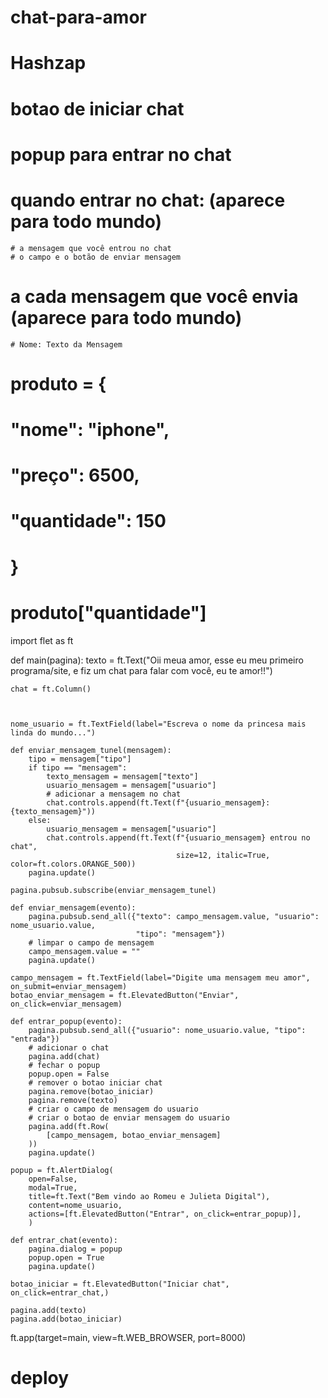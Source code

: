 # chat-para-amor
# Hashzap
# botao de iniciar chat
# popup para entrar no chat
# quando entrar no chat: (aparece para todo mundo)
    # a mensagem que você entrou no chat
    # o campo e o botão de enviar mensagem
# a cada mensagem que você envia (aparece para todo mundo)
    # Nome: Texto da Mensagem


# produto = {
#     "nome": "iphone",
#     "preço": 6500,
#     "quantidade": 150    
# }

# produto["quantidade"]

import flet as ft

def main(pagina):
    texto = ft.Text("Oii meua amor, esse eu meu primeiro programa/site, e fiz um chat para falar com você, eu te amor!!")

    chat = ft.Column()
    


    nome_usuario = ft.TextField(label="Escreva o nome da princesa mais linda do mundo...")

    def enviar_mensagem_tunel(mensagem):
        tipo = mensagem["tipo"]
        if tipo == "mensagem":
            texto_mensagem = mensagem["texto"]
            usuario_mensagem = mensagem["usuario"]
            # adicionar a mensagem no chat
            chat.controls.append(ft.Text(f"{usuario_mensagem}: {texto_mensagem}"))
        else:
            usuario_mensagem = mensagem["usuario"]
            chat.controls.append(ft.Text(f"{usuario_mensagem} entrou no chat", 
                                         size=12, italic=True, color=ft.colors.ORANGE_500))
        pagina.update()

    pagina.pubsub.subscribe(enviar_mensagem_tunel)

    def enviar_mensagem(evento):
        pagina.pubsub.send_all({"texto": campo_mensagem.value, "usuario": nome_usuario.value,
                                "tipo": "mensagem"})
        # limpar o campo de mensagem
        campo_mensagem.value = ""
        pagina.update()

    campo_mensagem = ft.TextField(label="Digite uma mensagem meu amor", on_submit=enviar_mensagem)
    botao_enviar_mensagem = ft.ElevatedButton("Enviar", on_click=enviar_mensagem)

    def entrar_popup(evento):
        pagina.pubsub.send_all({"usuario": nome_usuario.value, "tipo": "entrada"})
        # adicionar o chat
        pagina.add(chat)
        # fechar o popup
        popup.open = False
        # remover o botao iniciar chat
        pagina.remove(botao_iniciar)
        pagina.remove(texto)
        # criar o campo de mensagem do usuario
        # criar o botao de enviar mensagem do usuario
        pagina.add(ft.Row(
            [campo_mensagem, botao_enviar_mensagem]
        ))
        pagina.update()

    popup = ft.AlertDialog(
        open=False, 
        modal=True,
        title=ft.Text("Bem vindo ao Romeu e Julieta Digital"),
        content=nome_usuario,
        actions=[ft.ElevatedButton("Entrar", on_click=entrar_popup)],
        )

    def entrar_chat(evento):
        pagina.dialog = popup
        popup.open = True
        pagina.update()

    botao_iniciar = ft.ElevatedButton("Iniciar chat", on_click=entrar_chat,)

    pagina.add(texto)
    pagina.add(botao_iniciar)

ft.app(target=main, view=ft.WEB_BROWSER, port=8000)

# deploy
